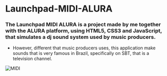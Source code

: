 # Launchpad-MIDI-ALURA

### The Launchpad MIDI ALURA is a project made by me together with the ALURA platform, using HTML5, CSS3 and JavaScript, that simulates a dj sound system used by music producers.

* However, different that music producers uses, this application make sounds that is very famous in Brazil, specifically on SBT, that is a television channel.

![MIDI](https://user-images.githubusercontent.com/115274662/195116553-70674c1f-3025-407c-87bf-0f3026e51340.gif)

